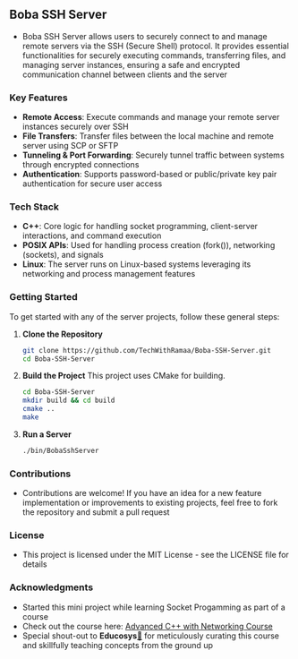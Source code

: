 ## Boba SSH Server
* Boba SSH Server allows users to securely connect to and manage remote servers via the SSH (Secure Shell) protocol. It provides essential functionalities for securely executing commands, transferring files, and managing server instances, ensuring a safe and encrypted communication channel between clients and the server

### Key Features
- **Remote Access**: Execute commands and manage your remote server instances securely over SSH
- **File Transfers**: Transfer files between the local machine and remote server using SCP or SFTP
- **Tunneling & Port Forwarding**: Securely tunnel traffic between systems through encrypted connections
- **Authentication**: Supports password-based or public/private key pair authentication for secure user access

### Tech Stack
- **C++**: Core logic for handling socket programming, client-server interactions, and command execution
- **POSIX APIs**: Used for handling process creation (fork()), networking (sockets), and signals
- **Linux**: The server runs on Linux-based systems leveraging its networking and process management features

### Getting Started

To get started with any of the server projects, follow these general steps:

1. **Clone the Repository**
   ```bash
   git clone https://github.com/TechWithRamaa/Boba-SSH-Server.git
   cd Boba-SSH-Server
   ```

2. **Build the Project**
    This project uses CMake for building. 
   ```bash
   cd Boba-SSH-Server
   mkdir build && cd build
   cmake ..
   make
   ```

3. **Run a Server**
   ```bash
   ./bin/BobaSshServer
   ```

### Contributions
* Contributions are welcome! If you have an idea for a new feature implementation or improvements to existing projects, feel free to fork the repository and submit a pull request

### License
* This project is licensed under the MIT License - see the LICENSE file for details

### Acknowledgments
* Started this mini project while learning Socket Progamming as part of a course
* Check out the course here: [Advanced C++ with Networking Course](https://register.educosys.com/new-courses)
* Special shout-out to **Educosys**[🔗](https://www.educosys.com/) for meticulously curating this course and skillfully teaching concepts from the ground up

